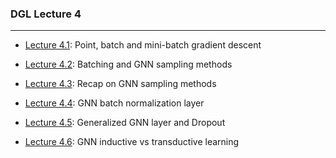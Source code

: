### DGL Lecture 4
***


* [Lecture 4.1](https://www.youtube.com/watch?v=H8RsdeAiOBg&list=PLug43ldmRSo14Y_vt7S6vanPGh-JpHR7T&index=14): Point, batch and mini-batch gradient descent

* [Lecture 4.2](https://www.youtube.com/watch?v=704WpxpDaig&list=PLug43ldmRSo14Y_vt7S6vanPGh-JpHR7T&index=15): Batching and GNN sampling methods

* [Lecture 4.3](https://www.youtube.com/watch?v=fyBxrWgb44U&list=PLug43ldmRSo14Y_vt7S6vanPGh-JpHR7T&index=16): Recap on GNN sampling methods

* [Lecture 4.4](https://www.youtube.com/watch?v=hdMlYbqyzJQ&list=PLug43ldmRSo14Y_vt7S6vanPGh-JpHR7T&index=17): GNN batch normalization layer

* [Lecture 4.5](https://www.youtube.com/watch?v=3e5zjVKsbsw&list=PLug43ldmRSo14Y_vt7S6vanPGh-JpHR7T&index=18): Generalized GNN layer and Dropout

* [Lecture 4.6](https://www.youtube.com/watch?v=Lrr25EzAgkI&list=PLug43ldmRSo14Y_vt7S6vanPGh-JpHR7T&index=19): GNN inductive vs transductive learning
